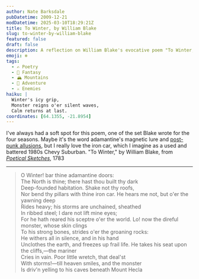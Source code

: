 ```yaml
---
author: Nate Barksdale
pubDatetime: 2009-12-21
modDatetime: 2025-03-10T18:29:21Z
title: To Winter, by William Blake
slug: to-winter-by-william-blake
featured: false
draft: false
description: A reflection on William Blake's evocative poem "To Winter," which captures the essence of the season and the power of nature.
emoji: ❄️
tags:
  - ✍️ Poetry
  - 🌌 Fantasy
  - 🏔️ Mountains
  - 🌊 Adventure
  - ⚔️ Enemies
haiku: |
  Winter's icy grip,  
  Monster reigns o'er silent waves,  
  Calm returns at last.
coordinates: [64.1355, -21.8954]
---
```


I've always had a soft spot for this poem, one of the set Blake wrote for the four seasons. Maybe it's the word adamantine's magnetic lure and [post-punk allusions](http://en.wikipedia.org/wiki/Adam_Ant), but I really love the iron car, which I imagine as a used and battered 1980s Chevy Suburban. "To Winter," by William Blake, from [_Poetical Sketches_](http://books.google.com/books?id=uF8CAAAAQAAJ&dq=%22poetical+sketches%22+site:books.google.com&printsec=frontcover&source=bl&ots=Z1RcZCJxsP&sig=l86Kt193Dj9GCuve3H81lcUdl0s&hl=en&ei=CecvS_3YII7isQPd7-HWAw&sa=X&oi=book_result&ct=result&resnum=1&ved=0CAgQ6AEwAA#v=onepage&q=&f=false), 1783

---

> O Winter! bar thine adamantine doors:  
>  The North is thine; there hast thou built thy dark  
>  Deep-founded habitation. Shake not thy roofs,  
>  Nor bend thy pillars with thine iron car. He hears me not, but o'er the yawning deep  
>  Rides heavy; his storms are unchained, sheathed  
>  In ribbed steel; I dare not lift mine eyes;  
>  For he hath reared his sceptre o'er the world. Lo! now the direful monster, whose skin clings  
>  To his strong bones, strides o'er the groaning rocks:  
>  He withers all in silence, and in his hand  
>  Unclothes the earth, and freezes up frail life. He takes his seat upon the cliffs,—the mariner  
>  Cries in vain. Poor little wretch, that deal'st  
>  With storms!—till heaven smiles, and the monster  
>  Is driv'n yelling to his caves beneath Mount Hecla
